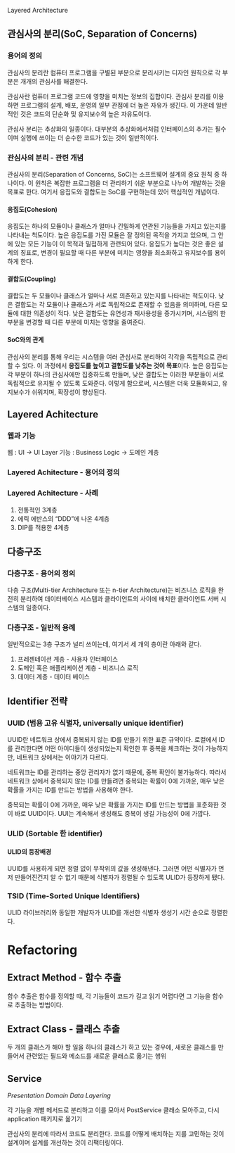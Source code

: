 Layered Architecture

## 관심사의 분리(SoC, Separation of Concerns)

### 용어의 정의

관심사의 분리란 컴퓨터 프로그램을 구별된 부분으로 분리시키는 디자인 원칙으로 각 부문은 개개의 관심사를 해결한다.

관심사란 컴퓨터 프로그램 코드에 영향을 미치는 정보의 집합이다. 관심사 분리를 이용하면 프로그램의 설계, 배포, 운영의 일부 관점에 더 높은 자유가 생긴다. 이 가운데 일반적인 것은 코드의 단순화 및 유지보수의 높은 자유도이다.

관심사 분리는 추상화의 일종이다. 대부분의 추상화에서처럼 인터페이스의 추가는 필수이며 실행에 쓰이는 더 순수한 코드가 있는 것이 일반적이다.

### 관심사의 분리 - 관련 개념

관심사의 분리(Separation of Concerns, SoC)는 소프트웨어 설계의 중요 원칙 중 하나이다. 이 원칙은 복잡한 프로그램을 더 관리하기 쉬운 부분으로 나누어 개발하는 것을 목표로 한다. 여기서 응집도와 결합도는 SoC를 구현하는데 있어 핵심적인 개념이다.

#### 응집도(Cohesion)

응집도는 하나의 모듈이나 클래스가 얼마나 긴밀하게 연관된 기능들을 가지고 있는지를 나타내는 척도이다. 높은 응집도를 가진 모듈은 잘 정의된 목적을 가지고 있으며, 그 안에 있는 모든 기능이 이 목적과 밀접하게 관련되어 있다. 응집도가 높다는 것은 좋은 설계의 징표로, 변경이 필요할 때 다른 부분에 미치는 영향을 최소화하고 유지보수를 용이하게 한다.

#### 결합도(Coupling)

결합도는 두 모듈이나 클래스가 얼마나 서로 의존하고 있는지를 나타내는 척도이다. 낮은 결합도는 각 모듈이나 클래스가 서로 독립적으로 존재할 수 있음을 의미하며, 다른 모듈에 대한 의존성이 적다. 낮은 결합도는 유연성과 재사용성을 증가시키며, 시스템의 한 부분을 변경할 때 다른 부분에 미치는 영향을 줄여준다.

#### SoC와의 관계

관심사의 분리를 통해 우리는 시스템을 여러 관심사로 분리하여 각각을 독립적으로 관리할 수 있다. 이 과정에서 **응집도를 높이고 결합도를 낮추는 것이 목표**이다. 높은 응집도는 각 부분이 하나의 관심사에만 집중하도록 만들며, 낮은 결합도는 이러한 부분들이 서로 독립적으로 유지될 수 있도록 도와준다. 이렇게 함으로써, 시스템은 더욱 모듈화되고, 유지보수가 쉬워지며, 확장성이 향상된다.

## Layered Achitecture

### 웹과 기능

웹 : UI -> UI Layer
기능 : Business Logic -> 도메인 계층

### Layered Achitecture - 용어의 정의

### Layered Achitecture - 사례

1. 전통적인 3계층
2. 에릭 에반스의 “DDD”에 나온 4계층
3. DIP를 적용한 4계층

## 다층구조

### 다층구조 - 용어의 정의

다층 구조(Multi-tier Architecture 또는 n-tier Architecture)는 비즈니스 로직을 완전히 분리하여 데이터베이스 시스템과 클라이언트의 사이에 배치한 클라이언트 서버 시스템의 일종이다.

### 다층구조 - 일반적 용례

일반적으로는 3층 구조가 널리 쓰이는데, 여기서 세 개의 층이란 아래와 같다.

1. 프레젠테이션 계층 - 사용자 인터페이스
2. 도메인 혹은 애플리케이션 계층 - 비즈니스 로직
3. 데이터 계층 - 데이터 베이스

## Identifier 전략

### UUID (범용 고유 식별자, universally unique identifier)

UUID란 네트워크 상에서 중복되지 않는 ID를 만들기 위한 표준 규약이다. 로컬에서 ID를 관리한다면 어떤 아이디들이 생성되었는지 확인한 후 중복을 체크하는 것이 가능하지만, 네트워크 상에서는 이야기가 다르다.

네트워크는 ID를 관리하는 중앙 관리자가 없기 때문에, 중복 확인이 불가능하다. 따라서 네트워크 상에서 중복되지 않는 ID를 만들려면 중복되는 확률이 0에 가까운, 매우 낮은 확률을 가지는 ID를 만드는 방법을 사용해야 한다.

중복되는 확률이 0에 가까운, 매우 낮은 확률을 가지는 ID를 만드는 방법을 표준화한 것이 바로 UUID이다. UUI는 계속해서 생성해도 중복이 생길 가능성이 0에 가깝다.

### ULID (Sortable 한 identifier)

#### ULID의 등장배경

UUID를 사용하게 되면 정렬 없이 무작위의 값을 생성해낸다. 그러면 어떤 식별자가 먼저 만들어진건지 알 수 없기 때문에 식별자가 정렬될 수 있도록 ULID가 등장하게 됐다.

### TSID (Time-Sorted Unique Identifiers)

ULID 라이브러리와 동일한 개발자가 ULID를 개선한 식별자 생성기
시간 순으로 정렬한다.

# Refactoring

## Extract Method - 함수 추출

함수 추출은 함수를 정의할 때, 각 기능들이 코드가 길고 읽기 어렵다면 그 기능을 함수로 추출하는 방법이다.

## Extract Class - 클래스 추출

두 개의 클래스가 해야 할 일을 하나의 클래스가 하고 있는 경우에, 새로운 클래스를 만들어서 관련있는 필드와 메소드를 새로운 클래스로 옮기는 행위

## Service

_Presentation Domain Data Layering_

각 기능을 개별 메서드로 분리하고 이를 모아서 PostService 클래소 모아주고, 다시 application 패키지로 옮기기

관심사의 분리에 따라서 코드도 분리한다.
코드를 어떻게 배치하는 지를 고민하는 것이 설계이며 설계를 개선하는 것이 리팩터링이다.
